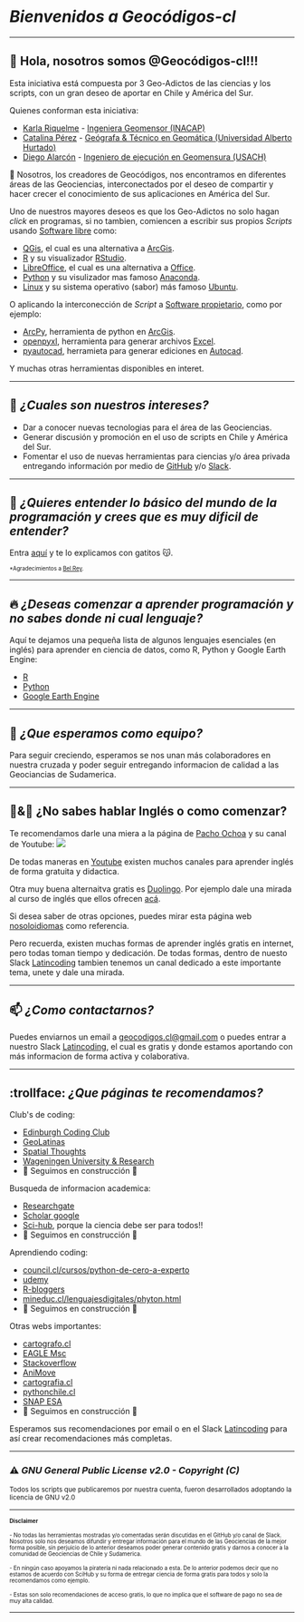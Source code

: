 # *Bienvenidos a Geocódigos-cl*

---

## 👋 Hola, nosotros somos @Geocódigos-cl!!! 
Esta iniciativa está compuesta por 3 Geo-Adictos de las ciencias y los scripts, con un gran deseo de aportar en Chile y América del Sur.

Quienes conforman esta iniciativa:
 - [Karla Riquelme](https://www.linkedin.com/in/karlariquelmecarrillo/) - [Ingeniera Geomensor (INACAP)](https://portales.inacap.cl/carreras/Area-Construccion/Ingenieria-en-Geomensura/index)
 - [Catalina Pérez](https://www.linkedin.com/in/catalina-perez-n/) - [Geógrafa & Técnico en Geomática (Universidad Alberto Hurtado)](https://www.uahurtado.cl/carreras/geografia/)
 - [Diego Alarcón](https://www.linkedin.com/in/diegoalarc%C3%B3nd%C3%ADaz/) - [Ingeniero de ejecución en Geomensura (USACH)](https://www.admision.usach.cl/Ingenier%C3%ADa-Ejecuci%C3%B3n-Geomensura)

🌱 Nosotros, los creadores de Geocódigos, nos encontramos en diferentes áreas de las Geociencias, interconectados por el deseo de compartir y hacer crecer el conocimiento de sus aplicaciones en América del Sur.

Uno de nuestros mayores deseos es que los Geo-Adictos no solo hagan *click* en programas, si no tambien, comiencen a escribir sus propios *Scripts* usando [Software libre](https://es.wikipedia.org/wiki/Software_libre) como:
- [QGis](https://qgis.org/de/site/), el cual es una alternativa a [ArcGis](https://www.arcgis.com/index.html).
- [R](https://www.r-project.org/) y su visualizador [RStudio](https://www.rstudio.com/).
- [LibreOffice](https://es.libreoffice.org/), el cual es una alternativa a [Office](https://www.office.com/).
- [Python](https://www.python.org/) y su visulizador mas famoso [Anaconda](https://www.anaconda.com/).
- [Linux](https://es.wikipedia.org/wiki/GNU/Linux) y su sistema operativo (sabor) más famoso [Ubuntu](https://ubuntu.com/).

O aplicando la interconección de *Script* a [Software propietario](https://es.wikipedia.org/wiki/Software_propietario#:~:text=El%20software%20propietario%E2%80%8B%20o,lectura%20por%20parte%20de%20terceros.), como por ejemplo:
- [ArcPy](https://pro.arcgis.com/es/pro-app/latest/arcpy/get-started/what-is-arcpy-.htm), herramienta de python en [ArcGis](https://www.arcgis.com/index.html).
- [openpyxl](https://realpython.com/openpyxl-excel-spreadsheets-python/), herramienta para generar archivos [Excel](https://www.microsoft.com/es-es/microsoft-365/excel).
- [pyautocad](https://www.supplychaindataanalytics.com/es/python-para-autocad/), herramieta para generar ediciones en [Autocad](https://latinoamerica.autodesk.com/products/autocad/overview?term=1-YEAR).

Y muchas otras herramientas disponibles en interet.
 
---

## 👀 *¿Cuales son nuestros intereses?*
- Dar a conocer nuevas tecnologias para el área de las Geociencias.
- Generar discusión y promoción en el uso de scripts en Chile y América del Sur.
- Fomentar el uso de nuevas herramientas para ciencias y/o área privada entregando información por medio de [GitHub](https://github.com/) y/o [Slack](https://slack.com/intl/es-la/).

---

## :raising_hand: *¿Quieres entender lo básico del mundo de la programación y crees que es muy dificil de entender?*
Entra [aquí](https://teloexplicocongatitos.com/) y te lo explicamos con gatitos :kissing_cat:.

<sub><sup>*Agradecimientos a [Bel Rey](https://teloexplicocongatitos.com/about).<sub><sup>

---

## :fire: *¿Deseas comenzar a aprender programación y no sabes donde ni cual lenguaje?*
Aquí te dejamos una pequeña lista de algunos lenguajes esenciales (en inglés) para aprender en ciencia de datos, como R, Python y Google Earth Engine:
- [R](https://ourcodingclub.github.io/tutorials/intro-to-r/)
- [Python](https://courses.spatialthoughts.com/python-foundation.html#what-next)
- [Google Earth Engine](https://courses.spatialthoughts.com/end-to-end-gee.html)

---

## 💞️ *¿Que esperamos como equipo?*
Para seguir creciendo, esperamos se nos unan más colaboradores en nuestra cruzada y poder seguir entregando informacion de calidad a las Geociancias de Sudamerica.

---

## :hear_no_evil:&:speak_no_evil: ¿No sabes hablar Inglés o como comenzar?
Te recomendamos darle una miera a la página de [Pacho Ochoa](https://www.pacho8a.com/) y su canal de Youtube:
[![](http://img.youtube.com/vi/Cq_9hh42PgE/0.jpg)](http://www.youtube.com/watch?v=Cq_9hh42PgE "Lección 1 - Pronombres personales y verbo to be presente afirmativo")

De todas maneras en [Youtube](https://www.youtube.com/) existen muchos canales para aprender inglés de forma gratuita y didactica.

Otra muy buena alternaitva gratis es [Duolingo](https://es.duolingo.com/). Por ejemplo dale una mirada al curso de inglés que ellos ofrecen [acá](https://es.duolingo.com/course/en/es/Aprender-ingl%C3%A9s).

Si desea saber de otras opciones, puedes mirar esta página web [nosoloidiomas](https://nosoloidiomas.com/mejores-cursos-ingles-online-gratuitos/) como referencia.

Pero recuerda, existen muchas formas de aprender inglés gratis en internet, pero todas toman tiempo y dedicación. De todas formas, dentro de nuesto Slack [Latincoding](https://join.slack.com/t/latincoding/shared_invite/zt-nnhgkb43-1ccg6DgMnyJU28zMHs~CJw) tambien tenemos un canal dedicado a este importante tema, unete y dale una mirada.

---

## 📫 *¿Como contactarnos?*
Puedes enviarnos un email a geocodigos.cl@gmail.com o puedes entrar a nuestro Slack [Latincoding](https://join.slack.com/t/latincoding/shared_invite/zt-nnhgkb43-1ccg6DgMnyJU28zMHs~CJw), el cual es gratis y donde estamos aportando con más informacion de forma activa y colaborativa.

---

## :trollface: *¿Que páginas te recomendamos?*

Club's de coding:
- [Edinburgh Coding Club](https://ourcodingclub.github.io/)
- [GeoLatinas](https://geolatinas.weebly.com/)
- [Spatial Thoughts](https://spatialthoughts.com/)
- [Wageningen University & Research](https://geoscripting-wur.github.io/)
- :construction: Seguimos en construcción :construction:

Busqueda de informacion academica:
- [Researchgate](https://www.researchgate.net/)
- [Scholar google](https://scholar.google.com/)
- [Sci-hub](https://sci-hub.se/), porque la ciencia debe ser para todos!!
- :construction: Seguimos en construcción :construction:

Aprendiendo coding:
- [council.cl/cursos/python-de-cero-a-experto](https://council.cl/cursos/python-de-cero-a-experto/)
- [udemy](https://www.udemy.com/)
- [R-bloggers](https://www.r-bloggers.com/)
- [mineduc.cl/lenguajesdigitales/phyton.html](https://sitios.mineduc.cl/lenguajesdigitales/phyton.html)
- :construction: Seguimos en construcción :construction:

Otras webs importantes:
- [cartografo.cl](https://cartografo.cl/)
- [EAGLE Msc](http://eagle-science.org/)
- [Stackoverflow](https://stackoverflow.com/)
- [AniMove](https://animove.org/)
- [cartografia.cl](http://sitio.cartografia.cl/)
- [pythonchile.cl](https://pythonchile.cl/)
- [SNAP ESA](https://step.esa.int/main/download/snap-download/)
- :construction: Seguimos en construcción :construction:

Esperamos sus recomendaciones por email o en el Slack [Latincoding](https://join.slack.com/t/latincoding/shared_invite/zt-nnhgkb43-1ccg6DgMnyJU28zMHs~CJw) para así crear recomendaciones más completas.

---

### :warning: *GNU General Public License v2.0 - Copyright (C)*
<sup>Todos los scripts que publicaremos por nuestra cuenta, fueron desarrollados adoptando la licencia de GNU v2.0<sup>
 
<!---
Geocodigos-cl/Geocodigos-cl is a ✨ special ✨ repository because its `README.md` (this file) appears on your GitHub profile.
You can click the Preview link to take a look at your changes.
Pagina para simbolos de markdown: https://gist.github.com/rxaviers/7360908
--->
---

<sub><sup>__Disclaimer__<sub><sup>
 
 <sub><sup> - No todas las herramientas mostradas y/o comentadas serán discutidas en el GitHub y/o canal de Slack. Nosotros solo nos deseamos difundir y entregar información para el mundo de las Geociencias de la mejor forma posible, sin perjuicio de lo anterior deseamos poder generar contenido gratis y darnos a conocer a la comunidad de Geociencias de Chile y Sudamerica.<sub><sup>

<sub><sup> - En ningún caso apoyamos la piratería ni nada relacionado a esta. De lo anterior podemos decir que no estamos de acuerdo con SciHub y su forma de entregar ciencia de forma gratis para todos y solo la recomendamos como ejemplo.<sub><sup>

<sub><sup> - Estas son solo recomendaciones de acceso gratis, lo que no implica que el software de pago no sea de muy alta calidad.<sub><sup>

---
